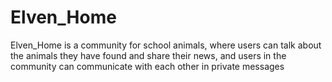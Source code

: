 # Elven_Home
Elven_Home is a community for school animals, where users can talk about the animals they have found and share their news, and users in the community can communicate with each other in private messages

